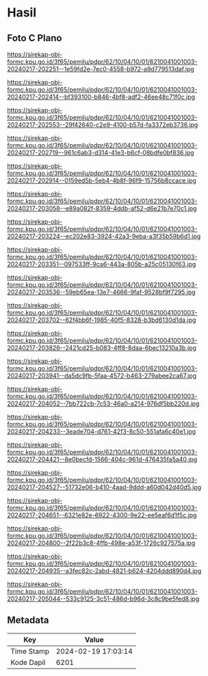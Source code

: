 # Hasil

## Foto C Plano

https://sirekap-obj-formc.kpu.go.id/3f65/pemilu/pdpr/62/10/04/10/01/6210041001003-20240217-202251--1e59fd2e-7ec0-4558-b972-a9d779513daf.jpg

https://sirekap-obj-formc.kpu.go.id/3f65/pemilu/pdpr/62/10/04/10/01/6210041001003-20240217-202414--bf393100-b846-4bf8-adf2-46ee48c71f0c.jpg

https://sirekap-obj-formc.kpu.go.id/3f65/pemilu/pdpr/62/10/04/10/01/6210041001003-20240217-202553--29f42640-c2e9-4100-b57d-fa3372eb3736.jpg

https://sirekap-obj-formc.kpu.go.id/3f65/pemilu/pdpr/62/10/04/10/01/6210041001003-20240217-202719--961c6ab3-d314-41e3-b6cf-08bdfe0bf836.jpg

https://sirekap-obj-formc.kpu.go.id/3f65/pemilu/pdpr/62/10/04/10/01/6210041001003-20240217-202914--0159ed5b-5eb4-4b8f-96f9-15756b8ccace.jpg

https://sirekap-obj-formc.kpu.go.id/3f65/pemilu/pdpr/62/10/04/10/01/6210041001003-20240217-203058--e89a082f-8359-4ddb-af52-d6e21b7e70c1.jpg

https://sirekap-obj-formc.kpu.go.id/3f65/pemilu/pdpr/62/10/04/10/01/6210041001003-20240217-203224--ec202e83-3924-42a3-9eba-a3f35b59b6d1.jpg

https://sirekap-obj-formc.kpu.go.id/3f65/pemilu/pdpr/62/10/04/10/01/6210041001003-20240217-203351--097533ff-9ca6-443a-805b-a25c05130f63.jpg

https://sirekap-obj-formc.kpu.go.id/3f65/pemilu/pdpr/62/10/04/10/01/6210041001003-20240217-203536--59eb65ea-13e7-4666-9faf-9528bf9f7295.jpg

https://sirekap-obj-formc.kpu.go.id/3f65/pemilu/pdpr/62/10/04/10/01/6210041001003-20240217-203702--62f4bb6f-1985-40f5-8328-b3bd6130d1da.jpg

https://sirekap-obj-formc.kpu.go.id/3f65/pemilu/pdpr/62/10/04/10/01/6210041001003-20240217-203826--2421cd25-b083-4ff8-8daa-6bec13210a3b.jpg

https://sirekap-obj-formc.kpu.go.id/3f65/pemilu/pdpr/62/10/04/10/01/6210041001003-20240217-203941--da5dc9fb-5faa-4572-b463-279abee2ca67.jpg

https://sirekap-obj-formc.kpu.go.id/3f65/pemilu/pdpr/62/10/04/10/01/6210041001003-20240217-204052--7bb722cb-7c53-46a0-a214-976df5bb220d.jpg

https://sirekap-obj-formc.kpu.go.id/3f65/pemilu/pdpr/62/10/04/10/01/6210041001003-20240217-204233--3eade704-d761-42f3-8c50-551afa6c40e1.jpg

https://sirekap-obj-formc.kpu.go.id/3f65/pemilu/pdpr/62/10/04/10/01/6210041001003-20240217-204421--8e0becfd-1566-404c-961d-476435fa5a40.jpg

https://sirekap-obj-formc.kpu.go.id/3f65/pemilu/pdpr/62/10/04/10/01/6210041001003-20240217-204527--51732e06-b410-4aad-9ddd-a60d042d40d5.jpg

https://sirekap-obj-formc.kpu.go.id/3f65/pemilu/pdpr/62/10/04/10/01/6210041001003-20240217-204651--6321e82e-6922-4300-9e22-ee5eaf6d1f5c.jpg

https://sirekap-obj-formc.kpu.go.id/3f65/pemilu/pdpr/62/10/04/10/01/6210041001003-20240217-204800--2f22b3c8-4ffb-498e-a53f-1726c927575a.jpg

https://sirekap-obj-formc.kpu.go.id/3f65/pemilu/pdpr/62/10/04/10/01/6210041001003-20240217-204935--a3fec82c-2abd-4821-b624-4204ddd890d4.jpg

https://sirekap-obj-formc.kpu.go.id/3f65/pemilu/pdpr/62/10/04/10/01/6210041001003-20240217-205044--533c9125-3c51-486d-b96d-3c8c9be5fed8.jpg


## Metadata

| Key        | Value               |
| ---------- | ------------------- |
| Time Stamp | 2024-02-19 17:03:14 |
| Kode Dapil | 6201                |



